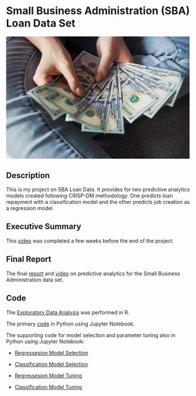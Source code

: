 # Small Business Administration (SBA) Loan Data Set

<img src="images/loan.jpg" width ="500">

## Description

This is my project on SBA Loan Data. It provides for two predictive analytics models created following CRISP-DM methodology. One predicts loan repayment with a classification model and the other predicts job creation as a regression model.

## Executive Summary

This [video](https://youtu.be/G62wqCy5P1Y) was completed a few weeks before the end of the project.

## Final Report

The final [report](docs/FinalReport.pdf) and [video](https://youtu.be/6TPM5XNQz30) on predictive analytics for the Small Business Administration data set.

## Code

The [Exploratory Data Analysis](https://bellevuedscloyd.github.io/SBALoan/eda/630Project.html) was performed in R.

The primary [code](FinalProject.ipynb) in Python using Jupyter Notebook.

The supporting code for model selection and parameter tuning also in Python using Jupyter Notebook:

* [Regressesion Model Selection](supplemental_code/Pycaret_Reg.ipynb)

* [Classification Model Selection](supplemental_code/Pycaret_Cat.ipynb)

* [Regressesion Model Tuning](supplemental_code/Pycaret_Reg_Tuning.ipynb)

* [Classification Model Tuning](supplemental_code/PyCaret_Cat_Tuning.ipynb)

